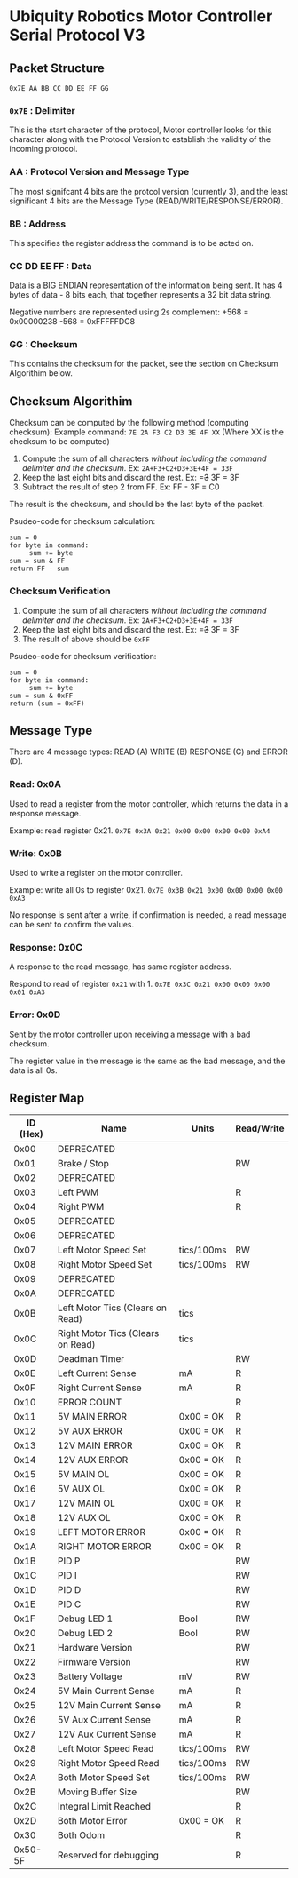 # Ubiquity Robotics Motor Controller Serial Protocol V3

## Packet Structure
`0x7E AA BB CC DD EE FF GG`

### `0x7E` : Delimiter
This is the start character of the protocol, Motor controller looks for this character along with the Protocol Version to establish the validity of the incoming protocol.

### AA : Protocol Version and Message Type
The most signifcant 4 bits are the protcol version (currently 3), and the least significant 4 bits are the Message Type (READ/WRITE/RESPONSE/ERROR).

### BB : Address
This specifies the register address the command is to be acted on.

### CC DD EE FF : Data
Data is a BIG ENDIAN representation of the information being sent.
It has 4 bytes of data - 8 bits each, that together represents a 32 bit data string.

Negative numbers are represented using 2s complement:
+568 = 0x00000238
-568 = 0xFFFFFDC8

### GG : Checksum
This contains the checksum for the packet, see the section on Checksum Algorithim below.

## Checksum Algorithim
Checksum can be computed by the following method (computing checksum):
Example command: `7E 2A F3 C2 D3 3E 4F XX` (Where XX is the checksum to be computed)

1. Compute the sum of all characters *without including the command delimiter and the checksum*. Ex: `2A+F3+C2+D3+3E+4F = 33F`
2. Keep the last eight bits and discard the rest. Ex: =~~3~~ 3F = 3F
3. Subtract the result of step 2 from FF. Ex: FF - 3F = C0

The result is the checksum, and should be the last byte of the packet.

Psudeo-code for checksum calculation:
```
sum = 0
for byte in command:
     sum += byte
sum = sum & FF
return FF - sum
```

### Checksum Verification
1. Compute the sum of all characters *without including the command delimiter and the checksum*. Ex: `2A+F3+C2+D3+3E+4F = 33F`
2. Keep the last eight bits and discard the rest. Ex: =~~3~~ 3F = 3F
3. The result of above should be `0xFF`

Psudeo-code for checksum verification:
```
sum = 0
for byte in command:
     sum += byte
sum = sum & 0xFF
return (sum = 0xFF)
```

## Message Type
There are 4 message types: READ (A) WRITE (B) RESPONSE (C) and ERROR (D).

### Read: 0x0A
Used to read a register from the motor controller, which returns the data in a response message.

Example: read register 0x21.
`0x7E 0x3A 0x21 0x00 0x00 0x00 0x00 0xA4`

### Write: 0x0B
Used to write a register on the motor controller.

Example: write all 0s to register 0x21.
`0x7E 0x3B 0x21 0x00 0x00 0x00 0x00 0xA3`

No response is sent after a write, if confirmation is needed, a read message can be sent to confirm the values.

### Response: 0x0C
A response to the read message, has same register address.

Respond to read of register `0x21` with 1.
`0x7E 0x3C 0x21 0x00 0x00 0x00 0x01 0xA3`

### Error: 0x0D
Sent by the motor controller upon receiving a message with a bad checksum.

The register value in the message is the same as the bad message, and the data is all 0s.

## Register Map

| ID (Hex) |          Name                   |      Units      | Read/Write |
|----------|---------------------------------|-----------------|------------|
| 0x00     |DEPRECATED                       |                 |            |
| 0x01     |Brake / Stop                     |                 |RW          |
| 0x02     |DEPRECATED                       |                 |            |
| 0x03     |Left PWM                         |                 |R           |
| 0x04     |Right PWM                        |                 |R           |
| 0x05     |DEPRECATED                       |                 |            |
| 0x06     |DEPRECATED                       |                 |            |
| 0x07     |Left Motor Speed Set             |tics/100ms       |RW          |
| 0x08     |Right Motor Speed Set            |tics/100ms       |RW          |
| 0x09     |DEPRECATED                       |                 |            |
| 0x0A     |DEPRECATED                       |                 |            |
| 0x0B     |Left Motor Tics (Clears on Read) |tics             |            |
| 0x0C     |Right Motor Tics (Clears on Read)|tics             |            |
| 0x0D     |Deadman Timer                    |                 |RW          |
| 0x0E     |Left Current Sense               |mA               |R           |
| 0x0F     |Right Current Sense              |mA               |R           |
| 0x10     |ERROR COUNT                      |                 |R           |
| 0x11     |5V MAIN ERROR                    |0x00 = OK        |R           |
| 0x12     |5V AUX ERROR                     |0x00 = OK        |R           |
| 0x13     |12V MAIN ERROR                   |0x00 = OK        |R           |
| 0x14     |12V AUX ERROR                    |0x00 = OK        |R           |
| 0x15     |5V MAIN OL                       |0x00 = OK        |R           |
| 0x16     |5V AUX OL                        |0x00 = OK        |R           |
| 0x17     |12V MAIN OL                      |0x00 = OK        |R           |
| 0x18     |12V AUX OL                       |0x00 = OK        |R           |
| 0x19     |LEFT MOTOR ERROR                 |0x00 = OK        |R           |
| 0x1A     |RIGHT MOTOR ERROR                |0x00 = OK        |R           |
| 0x1B     |PID P                            |                 |RW          |
| 0x1C     |PID I                            |                 |RW          |
| 0x1D     |PID D                            |                 |RW          |
| 0x1E     |PID C                            |                 |RW          |
| 0x1F     |Debug LED 1                      |Bool             |RW          |
| 0x20     |Debug LED 2                      |Bool             |RW          |
| 0x21     |Hardware Version                 |                 |RW          |
| 0x22     |Firmware Version                 |                 |RW          |
| 0x23     |Battery Voltage                  |mV               |RW          |
| 0x24     |5V Main Current Sense            |mA               |R           |
| 0x25     |12V Main Current Sense           |mA               |R           |
| 0x26     |5V Aux Current Sense             |mA               |R           |
| 0x27     |12V Aux Current Sense            |mA               |R           |
| 0x28     |Left Motor Speed Read            |tics/100ms       |RW          |
| 0x29     |Right Motor Speed Read           |tics/100ms       |RW          |
| 0x2A     |Both Motor Speed Set             |tics/100ms       |RW          |
| 0x2B     |Moving Buffer Size               |                 |RW          |
| 0x2C     |Integral Limit Reached           |                 |R           |
| 0x2D     |Both Motor Error                 |0x00 = OK        |R           |
| 0x30     |Both Odom                        |                 |R           |
| 0x50-5F  |Reserved for debugging           |                 |R           |
